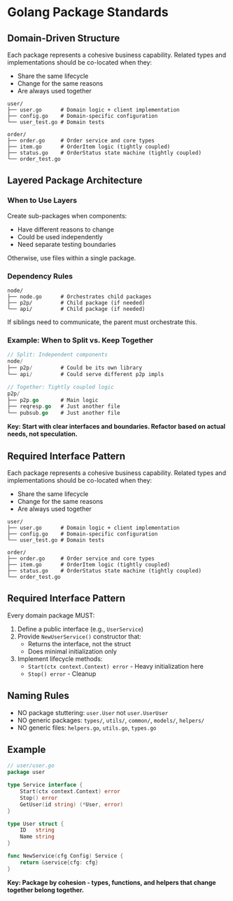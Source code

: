 # Golang Package Standards

## Domain-Driven Structure

Each package represents a cohesive business capability. Related types and implementations should be co-located when they:
- Share the same lifecycle
- Change for the same reasons
- Are always used together

```
user/
├── user.go      # Domain logic + client implementation
├── config.go    # Domain-specific configuration
└── user_test.go # Domain tests

order/
├── order.go     # Order service and core types
├── item.go      # OrderItem logic (tightly coupled)
├── status.go    # OrderStatus state machine (tightly coupled)
└── order_test.go
```

## Layered Package Architecture

### When to Use Layers

Create sub-packages when components:
- Have different reasons to change
- Could be used independently  
- Need separate testing boundaries

Otherwise, use files within a single package.

### Dependency Rules

```
node/
├── node.go      # Orchestrates child packages
├── p2p/         # Child package (if needed)
└── api/         # Child package (if needed)
```

If siblings need to communicate, the parent must orchestrate this.

### Example: When to Split vs. Keep Together

```go
// Split: Independent components
node/
├── p2p/         # Could be its own library
└── api/         # Could serve different p2p impls

// Together: Tightly coupled logic  
p2p/
├── p2p.go       # Main logic
├── reqresp.go   # Just another file
└── pubsub.go    # Just another file
```

**Key: Start with clear interfaces and boundaries. Refactor based on actual needs, not speculation.**

## Required Interface Pattern

Each package represents a cohesive business capability. Related types and implementations should be co-located when they:
- Share the same lifecycle
- Change for the same reasons
- Are always used together

```
user/
├── user.go      # Domain logic + client implementation
├── config.go    # Domain-specific configuration
└── user_test.go # Domain tests

order/
├── order.go     # Order service and core types
├── item.go      # OrderItem logic (tightly coupled)
├── status.go    # OrderStatus state machine (tightly coupled)
└── order_test.go
```

## Required Interface Pattern

Every domain package MUST:

1. Define a public interface (e.g., `UserService`)
2. Provide `NewUserService()` constructor that:
   - Returns the interface, not the struct
   - Does minimal initialization only
3. Implement lifecycle methods:
   - `Start(ctx context.Context) error` - Heavy initialization here
   - `Stop() error` - Cleanup

## Naming Rules

- NO package stuttering: `user.User` not `user.UserUser`
- NO generic packages: `types/`, `utils/`, `common/`, `models/`, `helpers/`
- NO generic files: `helpers.go`, `utils.go`, `types.go`

## Example

```go
// user/user.go
package user

type Service interface {
    Start(ctx context.Context) error
    Stop() error
    GetUser(id string) (*User, error)
}

type User struct {
    ID   string
    Name string
}

func NewService(cfg Config) Service {
    return &service{cfg: cfg}
}
```

**Key: Package by cohesion - types, functions, and helpers that change together belong together.**